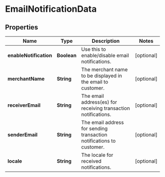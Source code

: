 
# EmailNotificationData

## Properties
Name | Type | Description | Notes
------------ | ------------- | ------------- | -------------
**enableNotification** | **Boolean** | Use this to enable/disable email notifications. |  [optional]
**merchantName** | **String** | The merchant name to be displayed in the email to customer. |  [optional]
**receiverEmail** | **String** | The email address(es) for receiving transaction notifications. |  [optional]
**senderEmail** | **String** | The email address for sending transaction notifications to customer. |  [optional]
**locale** | **String** | The locale for received notifications. |  [optional]




